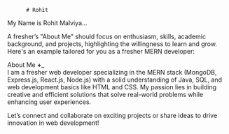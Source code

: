           # Rohit    
 My Name is Rohit Malviya...                           
                      
                             
A fresher’s "About Me" should focus on enthusiasm, skills, academic background, and projects,  highlighting the willingness to learn and grow. Here's an example tailored for you as a fresher MERN developer:
                 
About Me __+___                           
I am a fresher web developer specializing in the MERN stack (MongoDB, Express.js, React.js, Node.js) with a solid understanding of Java, SQL, and web development basics like HTML and CSS. My passion lies in building creative and efficient solutions that solve real-world problems while enhancing user experiences.                                            
                                                                                                                                             
                                                                                                       
Let’s connect and collaborate on exciting projects or share ideas to drive innovation in web development!                                                                                                                                                                                                                                         
                                                                                                                                                             
                                
                             
